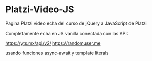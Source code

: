 # Platzi-Video-JS

Pagina Platzi video echa del curso de jQuery a JavaScript de Platzi

Completamente echa en JS vanilla conectada con las API:

 https://yts.mx/api/v2/ 
https://randomuser.me

usando funciones async-await y template literals



